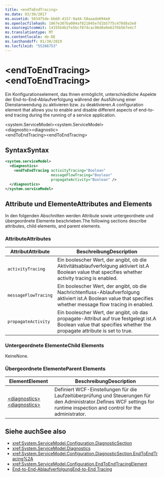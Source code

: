 ```yaml
---
title: <endToEndTracing>
ms.date: 03/30/2017
ms.assetid: 5034f5de-bb60-4157-9ad4-58aaade094e0
ms.openlocfilehash: 1867e307ba004af821045e7d1b5775c470d8a3e8
ms.sourcegitcommit: 14355b4b2fe5bcf874cac96d0a9e6376b567e4c7
ms.translationtype: MT
ms.contentlocale: de-DE
ms.lasthandoff: 01/30/2019
ms.locfileid: "55266753"
---
```

# <a name="endtoendtracing"></a><span data-ttu-id="871ea-101">\<endToEndTracing></span><span class="sxs-lookup"><span data-stu-id="871ea-101">\<endToEndTracing></span></span>
<span data-ttu-id="871ea-102">Ein Konfigurationselement, das Ihnen ermöglicht, unterschiedliche Aspekte der End-to-End-Ablaufverfolgung während der Ausführung einer Dienstanwendung zu aktivieren bzw. zu deaktivieren.</span><span class="sxs-lookup"><span data-stu-id="871ea-102">A configuration element that allows you to enable and disable different aspects of end-to-end tracing during the running of a service application.</span></span>  
  
 <span data-ttu-id="871ea-103">\<system.ServiceModel></span><span class="sxs-lookup"><span data-stu-id="871ea-103">\<system.ServiceModel></span></span>  
<span data-ttu-id="871ea-104">\<diagnostic></span><span class="sxs-lookup"><span data-stu-id="871ea-104">\<diagnostic></span></span>  
<span data-ttu-id="871ea-105">\<endToEndTracing></span><span class="sxs-lookup"><span data-stu-id="871ea-105">\<endToEndTracing></span></span>  
  
## <a name="syntax"></a><span data-ttu-id="871ea-106">Syntax</span><span class="sxs-lookup"><span data-stu-id="871ea-106">Syntax</span></span>  
  
```xml  
<system.serviceModel>
  <diagnostics>
    <endToEndTracing activityTracing="Boolean"
                     messageFlowTracing="Boolean"
                     propagateActivity="Boolean" />
  </diagnostics>
</system.serviceModel>
```  
  
## <a name="attributes-and-elements"></a><span data-ttu-id="871ea-107">Attribute und Elemente</span><span class="sxs-lookup"><span data-stu-id="871ea-107">Attributes and Elements</span></span>  
 <span data-ttu-id="871ea-108">In den folgenden Abschnitten werden Attribute sowie untergeordnete und übergeordnete Elemente beschrieben.</span><span class="sxs-lookup"><span data-stu-id="871ea-108">The following sections describe attributes, child elements, and parent elements.</span></span>  
  
### <a name="attributes"></a><span data-ttu-id="871ea-109">Attribute</span><span class="sxs-lookup"><span data-stu-id="871ea-109">Attributes</span></span>  
  
|<span data-ttu-id="871ea-110">Attribut</span><span class="sxs-lookup"><span data-stu-id="871ea-110">Attribute</span></span>|<span data-ttu-id="871ea-111">Beschreibung</span><span class="sxs-lookup"><span data-stu-id="871ea-111">Description</span></span>|  
|---------------|-----------------|  
|`activityTracing`|<span data-ttu-id="871ea-112">Ein boolescher Wert, der angibt, ob die Aktivitätsablaufverfolgung aktiviert ist.</span><span class="sxs-lookup"><span data-stu-id="871ea-112">A Boolean value that specifies whether activity tracing is enabled.</span></span>|  
|`messageFlowTracing`|<span data-ttu-id="871ea-113">Ein boolescher Wert, der angibt, ob die Nachrichtenfluss-Ablaufverfolgung aktiviert ist.</span><span class="sxs-lookup"><span data-stu-id="871ea-113">A Boolean value that specifies whether message flow tracing in enabled.</span></span>|  
|`propagateActivity`|<span data-ttu-id="871ea-114">Ein boolescher Wert, der angibt, ob das propagate-Attribut auf true festgelegt ist.</span><span class="sxs-lookup"><span data-stu-id="871ea-114">A Boolean value that specifies whether the propagate attribute is set to true.</span></span>|  
  
### <a name="child-elements"></a><span data-ttu-id="871ea-115">Untergeordnete Elemente</span><span class="sxs-lookup"><span data-stu-id="871ea-115">Child Elements</span></span>  
 <span data-ttu-id="871ea-116">Keine</span><span class="sxs-lookup"><span data-stu-id="871ea-116">None.</span></span>  
  
### <a name="parent-elements"></a><span data-ttu-id="871ea-117">Übergeordnete Elemente</span><span class="sxs-lookup"><span data-stu-id="871ea-117">Parent Elements</span></span>  
  
|<span data-ttu-id="871ea-118">Element</span><span class="sxs-lookup"><span data-stu-id="871ea-118">Element</span></span>|<span data-ttu-id="871ea-119">Beschreibung</span><span class="sxs-lookup"><span data-stu-id="871ea-119">Description</span></span>|  
|-------------|-----------------|  
|[<span data-ttu-id="871ea-120">\<diagnostics></span><span class="sxs-lookup"><span data-stu-id="871ea-120">\<diagnostics></span></span>](../../../../../docs/framework/configure-apps/file-schema/wcf/diagnostics.md)|<span data-ttu-id="871ea-121">Definiert WCF-Einstellungen für die Laufzeitüberprüfung und Steuerungen für den Administrator.</span><span class="sxs-lookup"><span data-stu-id="871ea-121">Defines WCF settings for runtime inspection and control for the administrator.</span></span>|  
  
## <a name="see-also"></a><span data-ttu-id="871ea-122">Siehe auch</span><span class="sxs-lookup"><span data-stu-id="871ea-122">See also</span></span>
- <xref:System.ServiceModel.Configuration.DiagnosticSection>
- <xref:System.ServiceModel.Diagnostics>
- <xref:System.ServiceModel.Configuration.DiagnosticSection.EndToEndTracing%2A>
- <xref:System.ServiceModel.Configuration.EndToEndTracingElement>
- [<span data-ttu-id="871ea-123">End-to-End-Ablaufverfolgung</span><span class="sxs-lookup"><span data-stu-id="871ea-123">End-to-End Tracing</span></span>](../../../../../docs/framework/wcf/diagnostics/tracing/end-to-end-tracing.md)
